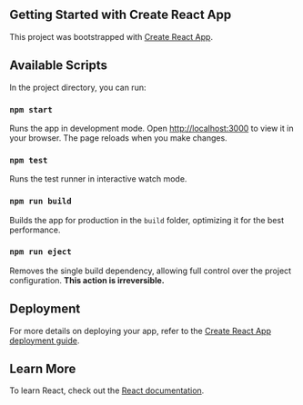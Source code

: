 
## Getting Started with Create React App

This project was bootstrapped with [Create React App](https://github.com/Amitkumar-Vaghela/BOOKLIST).

## Available Scripts

In the project directory, you can run:

### `npm start`
Runs the app in development mode. Open [http://localhost:3000](http://localhost:3000) to view it in your browser. The page reloads when you make changes.

### `npm test`
Runs the test runner in interactive watch mode.

### `npm run build`
Builds the app for production in the `build` folder, optimizing it for the best performance.

### `npm run eject`
Removes the single build dependency, allowing full control over the project configuration. **This action is irreversible.**

## Deployment
For more details on deploying your app, refer to the [Create React App deployment guide](https://facebook.github.io/create-react-app/docs/deployment).

## Learn More
To learn React, check out the [React documentation](https://reactjs.org/).


